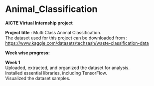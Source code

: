 # Animal_Classification

**AICTE Virtual Internship project**

**Project title** : Multi Class Animal Classification. \
The dataset used for this project can be downloaded from : [https://www.kaggle.com/datasets/techsash/waste-classification-data
](https://www.kaggle.com/datasets/iamsouravbanerjee/animal-image-dataset-90-different-animals/data)

**Week wise progress:** 

**Week 1** \
Uploaded, extracted, and organized the dataset for analysis.\
Installed essential libraries, including TensorFlow.\
Visualized the dataset samples.

